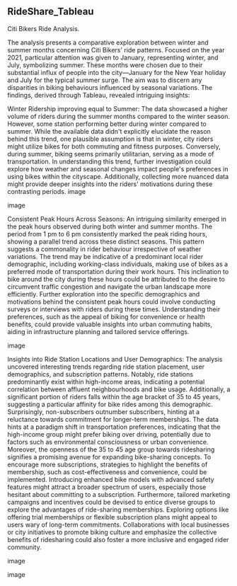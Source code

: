 ## RideShare_Tableau

Citi Bikers Ride Analysis.

The analysis presents a comparative exploration between winter and summer months concerning Citi Bikers' ride patterns. Focused on the year 2021, particular attention was given to January, representing winter, and July, symbolizing summer. These months were chosen due to their substantial influx of people into the city—January for the New Year holiday and July for the typical summer surge. The aim was to discern any disparities in biking behaviours influenced by seasonal variations. The findings, derived through Tableau, revealed intriguing insights:

Winter Ridership improving equal to Summer: The data showcased a higher volume of riders during the summer months compared to the winter season. However, some station performing better during winter compared to summer. While the available data didn't explicitly elucidate the reason behind this trend, one plausible assumption is that in winter, city riders might utilize bikes for both commuting and fitness purposes. Conversely, during summer, biking seems primarily utilitarian, serving as a mode of transportation. In understanding this trend, further investigation could explore how weather and seasonal changes impact people's preferences in using bikes within the cityscape. Additionally, collecting more nuanced data might provide deeper insights into the riders' motivations during these contrasting periods.
image

image

Consistent Peak Hours Across Seasons:
An intriguing similarity emerged in the peak hours observed during both winter and summer months. The period from 1 pm to 6 pm consistently marked the peak riding hours, showing a parallel trend across these distinct seasons. This pattern suggests a commonality in rider behaviour irrespective of weather variations. The trend may be indicative of a predominant local rider demographic, including working-class individuals, making use of bikes as a preferred mode of transportation during their work hours. This inclination to bike around the city during these hours could be attributed to the desire to circumvent traffic congestion and navigate the urban landscape more efficiently. Further exploration into the specific demographics and motivations behind the consistent peak hours could involve conducting surveys or interviews with riders during these times. Understanding their preferences, such as the appeal of biking for convenience or health benefits, could provide valuable insights into urban commuting habits, aiding in infrastructure planning and tailored service offerings.

image

Insights into Ride Station Locations and User Demographics:
The analysis uncovered interesting trends regarding ride station placement, user demographics, and subscription patterns. Notably, ride stations predominantly exist within high-income areas, indicating a potential correlation between affluent neighbourhoods and bike usage. Additionally, a significant portion of riders falls within the age bracket of 35 to 45 years, suggesting a particular affinity for bike rides among this demographic. Surprisingly, non-subscribers outnumber subscribers, hinting at a reluctance towards commitment for longer-term memberships. The data hints at a paradigm shift in transportation preferences, indicating that the high-income group might prefer biking over driving, potentially due to factors such as environmental consciousness or urban convenience. Moreover, the openness of the 35 to 45 age group towards ridesharing signifies a promising avenue for expanding bike-sharing concepts. To encourage more subscriptions, strategies to highlight the benefits of membership, such as cost-effectiveness and convenience, could be implemented. Introducing enhanced bike models with advanced safety features might attract a broader spectrum of users, especially those hesitant about committing to a subscription. Furthermore, tailored marketing campaigns and incentives could be devised to entice diverse groups to explore the advantages of ride-sharing memberships. Exploring options like offering trial memberships or flexible subscription plans might appeal to users wary of long-term commitments. Collaborations with local businesses or city initiatives to promote biking culture and emphasize the collective benefits of ridesharing could also foster a more inclusive and engaged rider community.

image

image
